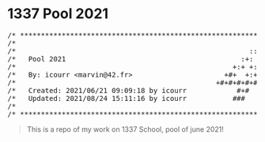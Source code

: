# 1337 Pool 2021
<pre>
/* ************************************************************************** */
/*                                                                            */
/*                                                        :::      ::::::::   */
/*   Pool 2021                                          :+:      :+:    :+:   */
/*                                                    +:+ +:+         +:+     */
/*   By: icourr &ltmarvin@42.fr&gt                      +#+  +:+       +#+        */
/*                                                +#+#+#+#+#+   +#+           */
/*   Created: 2021/06/21 09:09:18 by icourr            #+#    #+#             */
/*   Updated: 2021/08/24 15:11:16 by icourr           ###   ########.fr       */
/*                                                                            */
/* ************************************************************************** */
</pre>
> This is a repo of my work on 1337 School, pool of june 2021!
